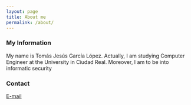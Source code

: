 ```yaml
---
layout: page
title: About me
permalink: /about/
---
```


### My Information

My name is Tomás Jesús García López. Actually, I am studying Computer Engineer at the University in Ciudad Real.
Moreover, I am to be into informatic security

### Contact

[E-mail](mailto:tomi.carrion@gmail.com)
